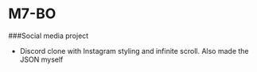 # M7-BO

###Social media project
- Discord clone with Instagram styling and infinite scroll. Also made the JSON myself